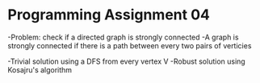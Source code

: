# Programming Assignment 04

-Problem: check if a directed graph is strongly connected
-A graph is strongly connected if there is a path between every two pairs of verticies

-Trivial solution using a DFS from every vertex V
-Robust solution using Kosajru's algorithm
